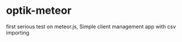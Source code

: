 optik-meteor
============

first serious test on meteor.js, Simple client management app with csv importing